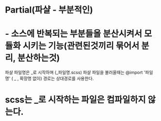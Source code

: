 # Partial(파샬 - 부분적인)
# - 소스에 반복되는 부분들을 분산시켜서 모듈화 시키는 기능(관련된것끼리 묶어서 분리, 분산하는것)
 파샬 파일명은 _로 시작하며 (_파일명.scss)
 파샬 파일을 불러올때는 @import '파일명' ( _ , 확장명 없이) 경로는 상대경로를 사용한다.
# scss는 _로 시작하는 파일은 컴파일하지 않는다.
